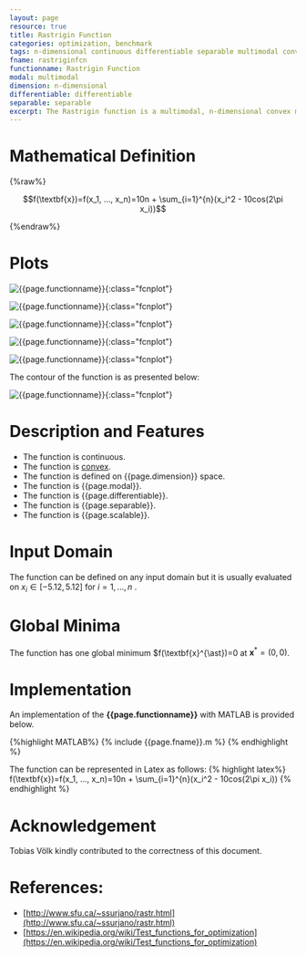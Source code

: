 ```yaml
---
layout: page
resource: true
title: Rastrigin Function
categories: optimization, benchmark
tags: n-dimensional continuous differentiable separable multimodal convex
fname: rastriginfcn
functionname: Rastrigin Function
modal: multimodal
dimension: n-dimensional
differentiable: differentiable
separable: separable
excerpt: The Rastrigin function is a multimodal, n-dimensional convex mathematical function widely used for testing optimization algorithms
---
```


# Mathematical Definition

{%raw%}

$$f(\textbf{x})=f(x_1, ..., x_n)=10n + \sum_{i=1}^{n}(x_i^2 - 10cos(2\pi x_i))$$

{%endraw%}

# Plots
![{{page.functionname}}]({{site.baseurl}}/doc/plots/{{page.fname}}.png){:class="fcnplot"}

![{{page.functionname}}]({{site.baseurl}}/doc/plots/{{page.fname}}_2.png){:class="fcnplot"}

![{{page.functionname}}]({{site.baseurl}}/doc/plots/{{page.fname}}_3.png){:class="fcnplot"}

![{{page.functionname}}]({{site.baseurl}}/doc/plots/{{page.fname}}_4.png){:class="fcnplot"}

![{{page.functionname}}]({{site.baseurl}}/doc/plots/{{page.fname}}_5.png){:class="fcnplot"}

The contour of the function is as presented below:

![{{page.functionname}}]({{site.baseurl}}/doc/plots/{{page.fname}}_contour.png){:class="fcnplot"}

# Description and Features
* The function is continuous.
* The function is [convex](https://en.wikipedia.org/wiki/Convex_function).
* The function is defined on {{page.dimension}} space.
* The function is {{page.modal}}.
* The function is {{page.differentiable}}.
* The function is {{page.separable}}.
* The function is {{page.scalable}}.

# Input Domain
The function can be defined on any input domain but it is usually evaluated on $x_i \in [-5.12, 5.12]$ for $i = 1, ..., n$ .

# Global Minima
The function has one global minimum $f(\textbf{x}^{\ast})=0 at $\textbf{x}^{\ast} = (0, 0)$.

# Implementation
An implementation of the **{{page.functionname}}** with MATLAB is provided below. 

{%highlight MATLAB%}
{% include {{page.fname}}.m %}
{% endhighlight %}

The function can be represented in Latex as follows:
{% highlight latex%}
f(\textbf{x})=f(x_1, ..., x_n)=10n + \sum_{i=1}^{n}(x_i^2 - 10cos(2\pi x_i))
{% endhighlight %}

# Acknowledgement
Tobias Völk kindly contributed to the correctness of this document. 

# References:
* [http://www.sfu.ca/~ssurjano/rastr.html](http://www.sfu.ca/~ssurjano/rastr.html)
* [https://en.wikipedia.org/wiki/Test_functions_for_optimization](https://en.wikipedia.org/wiki/Test_functions_for_optimization)
